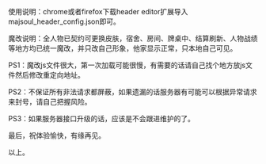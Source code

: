使用说明：chrome或者firefox下载header editor扩展导入majsoul_header_config.json即可。

魔改说明：全人物已契约可更换皮肤，宿舍、房间、牌桌中、结算刷新、人物战绩等地方均已统一魔改，并只改自己形象，他家显示正常，只本地自己可见。

PS1：魔改js文件很大，第一次加载可能很慢，有需要的话请自己找个地方放js文件然后修改重定向地址。

PS2：不保证所有非法请求都屏蔽，如果遗漏的话服务器有可能可以根据异常请求来封号，请自己把握风险。

PS3：如果服务器接口升级的话，应该是不会跟进维护的了。

最后，祝体验愉快，有缘再见。

以上。
